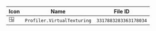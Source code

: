 | Icon | Name | File ID |
| ---  | ---  | ---     |
| ![](Profiler.VirtualTexturing.png) | `Profiler.VirtualTexturing` | `3317883283363178034` |
